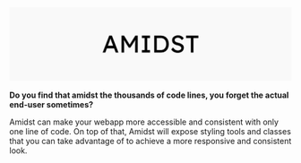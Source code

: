 <img src="./banner.jpg">

**Do you find that amidst the thousands of code lines, you forget the actual end-user sometimes?**

Amidst can make your webapp more accessible and consistent with only one line of code. On top of that, Amidst will expose styling tools and classes that you can take advantage of to achieve a more responsive and consistent look.

